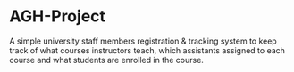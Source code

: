 # AGH-Project

A simple university staff members registration & tracking system to keep track of what courses instructors teach,
which assistants assigned to each course and what students are enrolled in the course.
